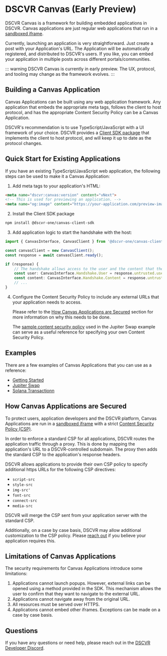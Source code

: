 # DSCVR Canvas (Early Preview)

DSCVR Canvas is a framework for building embedded applications in DSCVR. Canvas applications are just regular web applications that run in a [sandboxed iframe](https://developer.mozilla.org/en-US/docs/Web/HTML/Element/iframe#sandbox). 

Currently, launching an application is very straightforward. Just create a post with your Application's URL. The Application will be automatically registered, and distributed to DSCVR's users. If you like, you can embed your application in multiple posts across different portals/communities.

::: warning
DSCVR Canvas is currently in early preview. The UX, protocol, and tooling may change as the framework evolves.
:::
 
## Building a Canvas Application

Canvas Applications can be built using any web application framework. Any application that embeds the appropriate meta tags, follows the client to host protocol, and has the appropriate Content Security Policy can be a Canvas Application.

DSCVR's recommendation is to use TypeScript/JavaScript with a UI framework of your choice. DSCVR provides a [Client SDK package](https://www.npmjs.com/package/@dscvr-one/canvas-client-sdk) that implements the client to host protocol, and will keep it up to date as the protocol changes.

## Quick Start for Existing Applications

If you have an existing TypeScript/JavaScript web application, the following steps can be used to make it a Canvas Application:

1. Add meta tags to your application's HTML:

```html
<meta name="dscvr:canvas:version" content="vNext">
<!-- This is used for previewing an application. -->
<meta name="og:image" content="https://your-application.com/preview-image.png">
```

2. Install the Client SDK package

```bash
npm install @dscvr-one/canvas-client-sdk
```

3. Add application logic to start the handshake with the host:

```typescript
import { CanvasInterface, CanvasClient } from '@dscvr-one/canvas-client-sdk';

const canvasClient = new CanvasClient();
const response = await canvasClient.ready();

if (response) {
    // The handshake allows access to the user and the content that the application is embedded in.
    const user: CanvasInterface.Handshake.User = response.untrusted.user;
    const content: CanvasInterface.Handshake.Content = response.untrusted.content;
    // ...
}
```

4. Configure the Content Security Policy to include any external URLs that your application needs to access. 
   
   Please refer to the [How Canvas Applications are Secured](#how-canvas-applications-are-secured) section for more information on why this needs to be done. 
   
   The [sample content security policy](https://github.com/dscvr-one/dscvr-canvas/blob/main/examples/jupiter-swap/vercel.json#L8) used in the Jupiter Swap example can serve as a useful reference for specifying your own Content Security Policy.

## Examples

There are a few examples of Canvas Applications that you can use as a reference:

- [Getting Started](https://github.com/dscvr-one/dscvr-canvas/tree/main/examples/getting-started)
- [Jupiter Swap](https://github.com/dscvr-one/dscvr-canvas/tree/main/examples/jupiter-swap)
- [Solana Transactionn](https://github.com/dscvr-one/dscvr-canvas/tree/main/examples/transaction)

## How Canvas Applications are Secured

To protect users, application developers and the DSCVR platform, Canvas Applications are run in a [sandboxed iframe](https://developer.mozilla.org/en-US/docs/Web/HTML/Element/iframe#sandbox) with a strict [Content Security Policy (CSP)](https://developer.mozilla.org/en-US/docs/Web/HTTP/CSP). 

In order to enforce a standard CSP for all applications, DSCVR routes the application traffic through a proxy. This is done by mapping the application's URL to a DSCVR-controlled subdomain. The proxy then adds the standard CSP to the application's response headers.
 
DSCVR allows applications to provide their own CSP policy to specify additional https URLs for the following CSP directives:

- `script-src`
- `style-src`
- `img-src'`
- `font-src`
- `connect-src`
- `media-src`

DSCVR will merge the CSP sent from your application server with the standard CSP.

Additionally, on a case by case basis, DSCVR may allow additional customization to the CSP policy. Please [reach out](#questions) if you believe your application requires this.

## Limitations of Canvas Applications

The security requirements for Canvas Applications introduce some limitations:

1. Applications cannot launch popups. However, external links can be opened using a method provided in the SDK. This mechanism allows the user to confirm that they want to navigate to the external URL.
2. Applications cannot navigate away from the original URL.
3. All resources must be served over HTTPS.
4. Applications cannot embed other iframes. Exceptions can be made on a case by case basis.

## Questions

If you have any questions or need help, please reach out in the [DSCVR Developer Discord](https://discord.gg/DX4CaFph3s).